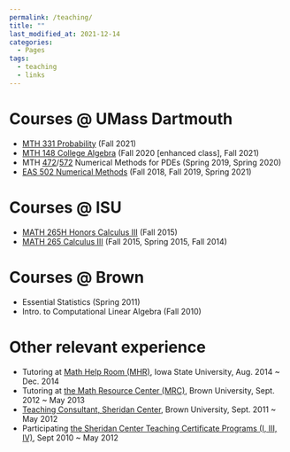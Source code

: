 ```yaml
---
permalink: /teaching/
title: ""
last_modified_at: 2021-12-14
categories:
  - Pages
tags:
  - teaching
  - links
---
```

# Courses @ UMass Dartmouth
* [MTH 331 Probability](https://catalog.umassd.edu/preview_course_nopop.php?catoid=47&coid=171120) (Fall 2021)
* [MTH 148 College Algebra](https://catalog.umassd.edu/preview_course_nopop.php?catoid=66&coid=226656) (Fall 2020 [enhanced class], Fall 2021)
* MTH [472](https://catalog.umassd.edu/preview_course_nopop.php?catoid=47&coid=171132)/[572](https://catalog.umassd.edu/preview_course_nopop.php?catoid=64&coid=223426) Numerical Methods for PDEs (Spring 2019, Spring 2020)
* [EAS 502 Numerical Methods](https://catalog.umassd.edu/preview_course_nopop.php?catoid=39&coid=136248) (Fall 2018, Fall 2019, Spring 2021)
<!--- * EAS 502 Numerical Methods (Fall 2018, Fall 2019, [Spring 2021](EAS502)) -->

# Courses @ ISU
* [MATH 265H Honors Calculus III](http://catalog.iastate.edu/azcourses/math/#) (Fall 2015)
* [MATH 265 Calculus III](http://catalog.iastate.edu/azcourses/math/#) (Fall 2015, Spring 2015, Fall 2014)

# Courses @ Brown
* Essential Statistics (Spring 2011)
* Intro. to Computational Linear Algebra (Fall 2010)

# Other relevant experience

* Tutoring at [Math Help Room (MHR)](https://math.iastate.edu/mathhelp/), Iowa State University, Aug. 2014 ~ Dec. 2014
* Tutoring at [the Math Resource Center (MRC)](https://www.brown.edu/academics/math/math-resource-center), Brown University, Sept. 2012 ~ May 2013
* [Teaching Consultant, Sheridan Center](https://www.brown.edu/sheridan/programs-services/certificates/teaching-consultant-program), Brown University, Sept. 2011 ~ May 2012
* Participating [the Sheridan Center Teaching Certificate Programs (I, III, IV)](https://www.brown.edu/sheridan/programs-services/certificates), Sept 2010 ~ May 2012

